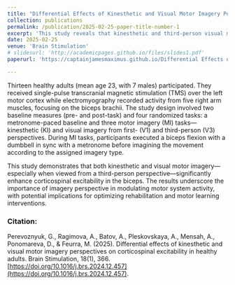```yaml
---
title: "Differential Effects of Kinesthetic and Visual Motor Imagery Perspectives on Corticospinal Excitability in Healthy Adults"
collection: publications
permalink: /publication/2025-02-25-paper-title-number-1
excerpt: 'This study reveals that kinesthetic and third-person visual motor imagery significantly enhance corticospinal excitability, offering novel insights for rehabilitation and motor learning strategies.'
date: 2025-02-25
venue: 'Brain Stimulation'
# slidesurl: 'http://academicpages.github.io/files/slides1.pdf'
paperurl: 'https://captainjamesmaximus.github.io/Differential Effects of Kinesthetic and Visual Motor Imagery Perspectives on Corticospinal Excitability in Healthy Adults.pdf' 

---
```


Thirteen healthy adults (mean age 23, with 7 males) participated. They received single-pulse transcranial magnetic stimulation (TMS) over the left motor cortex while electromyography recorded activity from five right arm muscles, focusing on the biceps brachii. The study design involved two baseline measures (pre- and post-task) and four randomized tasks: a metronome-paced baseline and three motor imagery (MI) tasks—kinesthetic (KI) and visual imagery from first- (V1) and third-person (V3) perspectives. During MI tasks, participants executed a biceps flexion with a dumbbell in sync with a metronome before imagining the movement according to the assigned imagery type.

This study demonstrates that both kinesthetic and visual motor imagery—especially when viewed from a third-person perspective—significantly enhance corticospinal excitability in the biceps. The results underscore the importance of imagery perspective in modulating motor system activity, with potential implications for optimizing rehabilitation and motor learning interventions.

### Citation: 
Perevoznyuk, G., Ragimova, A., Batov, A., Pleskovskaya, A., Mensah, A., Ponomareva, D., & Feurra, M. (2025). Differential effects of kinesthetic and visual motor imagery perspectives on corticospinal excitability in healthy adults. Brain Stimulation, 18(1), 366. [https://doi.org/10.1016/j.brs.2024.12.457](https://doi.org/10.1016/j.brs.2024.12.457).
